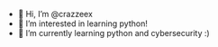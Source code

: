 - 👋 Hi, I’m @crazzeex
- 👀 I’m interested in learning python! 
- 🌱 I’m currently learning python and cybersecurity :)

<!---
crazzeex/crazzeex is a ✨ special ✨ repository because its `README.md` (this file) appears on your GitHub profile.
You can click the Preview link to take a look at your changes.
--->
